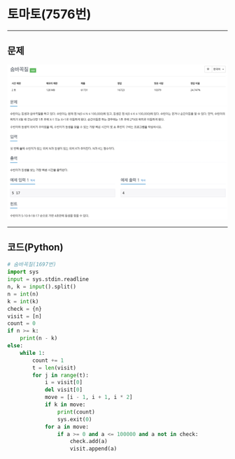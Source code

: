 # 토마토(7576번)

****

## 문제

![image-1697](/image_file/image-1697.png)

****

## 코드(Python)
```Python
# 숨바꼭질(1697번)
import sys
input = sys.stdin.readline
n, k = input().split()
n = int(n)
k = int(k)
check = {n}
visit = [n]
count = 0
if n >= k:
    print(n - k)
else:
    while 1:
        count += 1
        t = len(visit)
        for j in range(t):
            i = visit[0]
            del visit[0]
            move = [i - 1, i + 1, i * 2]
            if k in move:
                print(count)
                sys.exit(0)
            for a in move:
                if a >= 0 and a <= 100000 and a not in check:
                    check.add(a)
                    visit.append(a)
```
